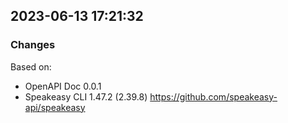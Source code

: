 

## 2023-06-13 17:21:32
### Changes
Based on:
- OpenAPI Doc 0.0.1 
- Speakeasy CLI 1.47.2 (2.39.8) https://github.com/speakeasy-api/speakeasy